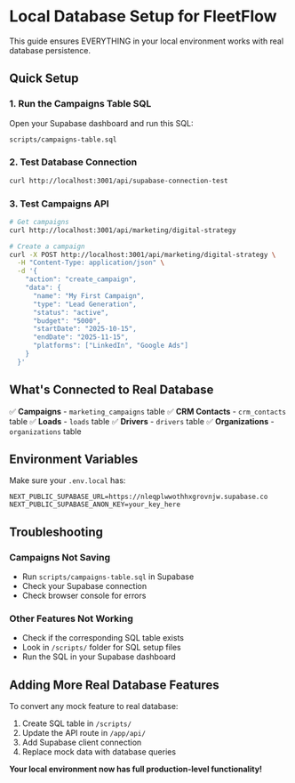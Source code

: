 # Local Database Setup for FleetFlow

This guide ensures EVERYTHING in your local environment works with real database persistence.

## Quick Setup

### 1. Run the Campaigns Table SQL

Open your Supabase dashboard and run this SQL:

```bash
scripts/campaigns-table.sql
```

### 2. Test Database Connection

```bash
curl http://localhost:3001/api/supabase-connection-test
```

### 3. Test Campaigns API

```bash
# Get campaigns
curl http://localhost:3001/api/marketing/digital-strategy

# Create a campaign
curl -X POST http://localhost:3001/api/marketing/digital-strategy \
  -H "Content-Type: application/json" \
  -d '{
    "action": "create_campaign",
    "data": {
      "name": "My First Campaign",
      "type": "Lead Generation",
      "status": "active",
      "budget": "5000",
      "startDate": "2025-10-15",
      "endDate": "2025-11-15",
      "platforms": ["LinkedIn", "Google Ads"]
    }
  }'
```

## What's Connected to Real Database

✅ **Campaigns** - `marketing_campaigns` table ✅ **CRM Contacts** - `crm_contacts` table ✅
**Loads** - `loads` table ✅ **Drivers** - `drivers` table ✅ **Organizations** - `organizations`
table

## Environment Variables

Make sure your `.env.local` has:

```
NEXT_PUBLIC_SUPABASE_URL=https://nleqplwwothhxgrovnjw.supabase.co
NEXT_PUBLIC_SUPABASE_ANON_KEY=your_key_here
```

## Troubleshooting

### Campaigns Not Saving

- Run `scripts/campaigns-table.sql` in Supabase
- Check your Supabase connection
- Check browser console for errors

### Other Features Not Working

- Check if the corresponding SQL table exists
- Look in `/scripts/` folder for SQL setup files
- Run the SQL in your Supabase dashboard

## Adding More Real Database Features

To convert any mock feature to real database:

1. Create SQL table in `/scripts/`
2. Update the API route in `/app/api/`
3. Add Supabase client connection
4. Replace mock data with database queries

**Your local environment now has full production-level functionality!**

